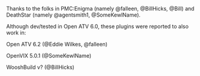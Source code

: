 Thanks to the folks in PMC:Enigma (namely @falleen, @BillHicks, @Bill) and DeathStar (namely @agentsmith1, @SomeKewlName).

Although dev/tested in Open ATV 6.0, these plugins were reported to also work in:

Open ATV 6.2 (@Eddie Wilkes, @falleen)

OpenVIX 5.0.1 (@SomeKewlName)

WooshBuild v? (@BillHicks)
